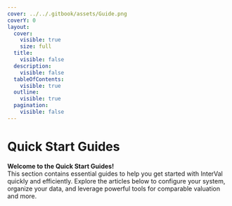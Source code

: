 ```yaml
---
cover: ../../.gitbook/assets/Guide.png
coverY: 0
layout:
  cover:
    visible: true
    size: full
  title:
    visible: false
  description:
    visible: false
  tableOfContents:
    visible: true
  outline:
    visible: true
  pagination:
    visible: false
---
```


# Quick Start Guides

**Welcome to the Quick Start Guides!**\
This section contains essential guides to help you get started with InterVal quickly and efficiently. Explore the articles below to configure your system, organize your data, and leverage powerful tools for comparable valuation and more.
